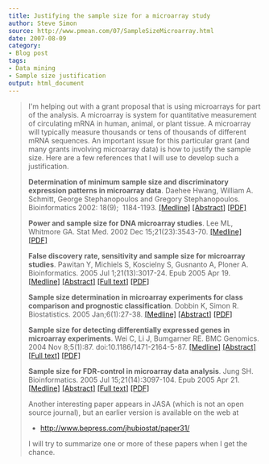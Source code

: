 ```yaml
---
title: Justifying the sample size for a microarray study
author: Steve Simon
source: http://www.pmean.com/07/SampleSizeMicroarray.html
date: 2007-08-09
category:
- Blog post
tags:
- Data mining
- Sample size justification
output: html_document
---
```

> I\'m helping out with a grant proposal that is using microarrays for
> part of the analysis. A microarray is system for quantitative
> measurement of circulating mRNA in human, animal, or plant tissue. A
> microarray will typically measure thousands or tens of thousands of
> different mRNA sequences. An important issue for this particular grant
> (and many grants involving microarray data) is how to justify the
> sample size. Here are a few references that I will use to develop such
> a justification.
>
> **Determination of minimum sample size and discriminatory expression
> patterns in microarray data**. Daehee Hwang, William A. Schmitt,
> George Stephanopoulos and Gregory Stephanopoulos. Bioinformatics 2002:
> 18(9);  1184-1193.
> [\[Medline\]](http://www.ncbi.nlm.nih.gov/sites/entrez?cmd=retrieve&db=pubmed&list_uids=12217910&dopt=AbstractPlus)
> [\[Abstract\]](http://bioinformatics.oxfordjournals.org/cgi/content/abstract/18/9/1184)
> [\[PDF\]](http://bioinformatics.oxfordjournals.org/cgi/reprint/18/9/1184.pdf)
>
> **Power and sample size for DNA microarray studies**. Lee ML, Whitmore
> GA. Stat Med. 2002 Dec 15;21(23):3543-70.
> [\[Medline\]](http://www.ncbi.nlm.nih.gov/entrez/query.fcgi?cmd=Retrieve&db=PubMed&list_uids=12436455&dopt=Citation)
> [\[PDF\]](http://files.myweb.med.ucalgary.ca/files/78/files/unprotected/DNAmicroarrayPower.pdf)
>
> **False discovery rate, sensitivity and sample size for microarray
> studies**. Pawitan Y, Michiels S, Koscielny S, Gusnanto A, Ploner A.
> Bioinformatics. 2005 Jul 1;21(13):3017-24. Epub 2005 Apr 19.
> [\[Medline\]](http://www.ncbi.nlm.nih.gov/sites/entrez?cmd=Retrieve&db=PubMed&list_uids=15840707&dopt=Citation)
> [\[Abstract\]](http://bioinformatics.oxfordjournals.org/cgi/content/abstract/21/13/3017)
> [\[Full
> text\]](http://bioinformatics.oxfordjournals.org/cgi/content/full/21/13/3017)
> [\[PDF\]](http://bioinformatics.oxfordjournals.org/cgi/reprint/21/13/3017.pdf)
>
> **Sample size determination in microarray experiments for class
> comparison and prognostic classification**. Dobbin K, Simon R.
> Biostatistics. 2005 Jan;6(1):27-38.
> [\[Medline\]](http://www.ncbi.nlm.nih.gov/entrez/query.fcgi?cmd=Retrieve&db=PubMed&list_uids=15618525&dopt=Citation)
> [\[Abstract\]](http://biostatistics.oxfordjournals.org/cgi/content/abstract/6/1/27)
> [\[PDF\]](http://biostatistics.oxfordjournals.org/cgi/reprint/6/1/27.pdf)
>
> **Sample size for detecting differentially expressed genes in
> microarray experiments**. Wei C, Li J, Bumgarner RE. BMC Genomics.
> 2004 Nov 8;5(1):87. doi:10.1186/1471-2164-5-87.
> [\[Medline\]](http://www.ncbi.nlm.nih.gov/sites/entrez?cmd=Retrieve&db=PubMed&list_uids=15533245&dopt=Citation)
> [\[Abstract\]](http://www.biomedcentral.com/1471-2164/5/87/abstract/)
> [\[Full text\]](http://www.biomedcentral.com/1471-2164/5/87)
> [\[PDF\]](http://www.biomedcentral.com/content/pdf/1471-2164-5-87.pdf)
>
> **Sample size for FDR-control in microarray data analysis**. Jung SH.
> Bioinformatics. 2005 Jul 15;21(14):3097-104. Epub 2005 Apr 21.
> [\[Medline\]](http://www.ncbi.nlm.nih.gov/sites/entrez?cmd=Retrieve&db=PubMed&list_uids=15845654&dopt=Citation)
> [\[Abstract\]](http://bioinformatics.oxfordjournals.org/cgi/content/abstract/21/14/3097)
> [\[Full
> text\]](http://bioinformatics.oxfordjournals.org/cgi/content/full/21/14/3097)
> [\[PDF\]](http://bioinformatics.oxfordjournals.org/cgi/reprint/21/14/3097.pdf)
>
> Another interesting paper appears in JASA (which is not an open source
> journal), but an earlier version is available on the web at
>
> -   <http://www.bepress.com/jhubiostat/paper31/>
>
> I will try to summarize one or more of these papers when I get the
> chance.
